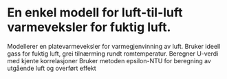 # En enkel modell for luft-til-luft varmeveksler for fuktig luft.

Modellerer en platevarmeveksler for varmegjenvinning av luft.
Bruker ideell gass for fuktig luft, grei tilnærming rundt romtemperatur.
Beregner U-verdi med kjente korrelasjoner
Bruker metoden epsilon-NTU for beregning av utgående luft og overført effekt
